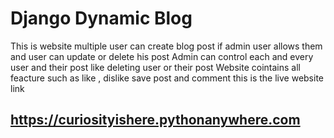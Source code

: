 # Django Dynamic Blog
This is website multiple user can create blog post if admin user allows them and user can update or delete his post 
Admin can control each and every user and their post like deleting user or their post 
Website cointains all feacture such as like , dislike save post and comment 
this is the live website link
## https://curiosityishere.pythonanywhere.com
